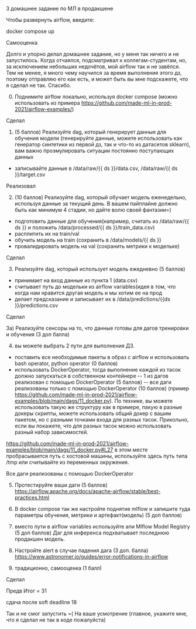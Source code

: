3 домашнее задание по МЛ в продакшене

Чтобы развернуть airflow, введите:

docker compose up


Самооценка 

Долго и упорно делал домашнее задание, но у меня так ничего и  не запустилось.
Когда отчаялся, подсматривал к коллегам-студентам, но, за исключением небольших недочётов,
мой airflow так и не завёлся.  Тем не менее, я много чему научился за время выполнения этого дз,
поэтому отправляю его как есть, и может быть вы мне подскажете, что я сделал не так. Спасибо.


0) Поднимите airflow локально, используя docker compose (можно использовать из примера https://github.com/made-ml-in-prod-2021/airflow-examples/) 

Сделал

1) (5 баллов) Реализуйте dag, который генерирует данные для обучения модели (генерируйте данные, можете использовать как генератор синтетики из первой дз, так и что-то из датасетов sklearn), вам важно проэмулировать ситуации постоянно поступающих данных
- записывайте данные в /data/raw/{{ ds }}/data.csv, /data/raw/{{ ds }}/target.csv

Реализовал 

2) (10 баллов) Реализуйте dag, который обучает модель еженедельно, используя данные за текущий день. В вашем пайплайне должно быть как минимум 4 стадии, но дайте волю своей фантазии=)

- подготовить данные для обучения(например, считать из /data/raw/{{ ds }} и положить /data/processed/{{ ds }}/train_data.csv)
- расплитить их на train/val
- обучить модель на train (сохранить в /data/models/{{ ds }} 
- провалидировать модель на val (сохранить метрики к модельке)

Сделал


3) Реализуйте dag, который использует модель ежедневно (5 баллов)
- принимает на вход данные из пункта 1 (data.csv)
- считывает путь до модельки из airflow variables(идея в том, что когда нам нравится другая модель и мы хотим ее на прод 
- делает предсказание и записывает их в /data/predictions/{{ds }}/predictions.csv

Сделал

3а)  Реализуйте сенсоры на то, что данные готовы для дагов тренировки и обучения (3 доп балла)


4) вы можете выбрать 2 пути для выполнения ДЗ. 
- поставить все необходимые пакеты в образ с airflow и использовать bash operator, python operator (0 баллов)
- использовать DockerOperator, тогда выполнение каждой из тасок должно запускаться в собственном контейнере
-- 1 из дагов реализован с помощью DockerOperator (5 баллов)
-- все даги реализованы только с помощью DockerOperator (10 баллов) (пример https://github.com/made-ml-in-prod-2021/airflow-examples/blob/main/dags/11_docker.py).
По технике, вы можете использовать такую же структуру как в примере, пакую в разные докеры скрипты, можете использовать общий докер с вашим пакетом, но с разными точками входа для разных тасок. 
Прикольно, если вы покажете, что для разных тасок можно использовать разный набор зависимостей. 

https://github.com/made-ml-in-prod-2021/airflow-examples/blob/main/dags/11_docker.py#L27 в этом месте пробрасывается путь с хостовой машины, используйте здесь путь типа /tmp или считывайте из переменных окружения.

Все даги реализованы с помощью DockerOperator

5) Протестируйте ваши даги (5 баллов) https://airflow.apache.org/docs/apache-airflow/stable/best-practices.html 

6) В docker compose так же настройте поднятие mlflow и запишите туда параметры обучения, метрики и артефакт(модель) (5 доп баллов)

7) вместо пути в airflow variables  используйте апи Mlflow Model Registry (5 доп баллов)
Даг для инференса подхватывает последнюю продакшен модель. 
   
8) Настройте alert в случае падения дага (3 доп. балла)
https://www.astronomer.io/guides/error-notifications-in-airflow
   
9) традиционно, самооценка (1 балл)

Сделал

Предв Итог = 31

сдача после soft deadline 18

Так и не смог запустить =( На ваше усмотрение (главное, укажите мне, что я сделал не так в коде пожалуйста) 